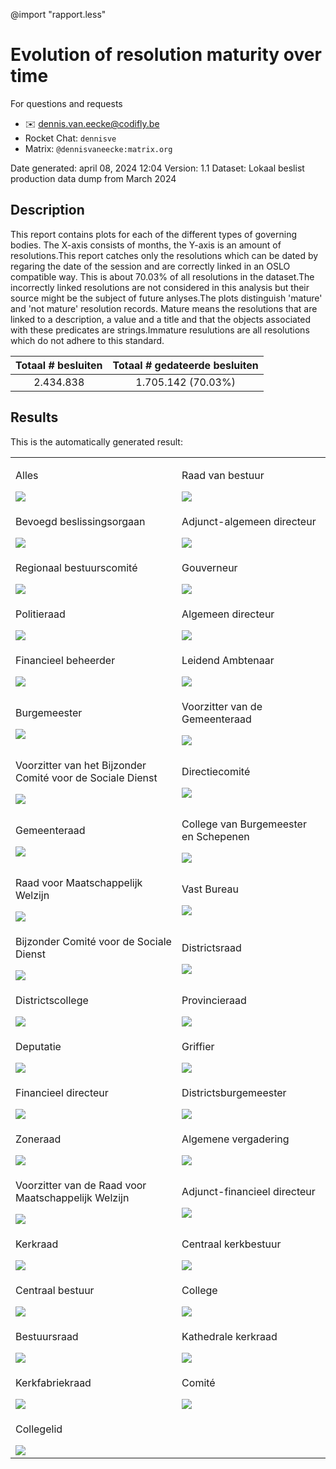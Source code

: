 @import "rapport.less"

# Evolution of resolution maturity over time

<div class="contactinfo">

For questions and requests
  * ✉️ dennis.van.eecke@codifly.be
  * Rocket Chat: `dennisve`
  * Matrix: `@dennisvaneecke:matrix.org`

</div>

Date generated: april 08, 2024 12:04
Version: 1.1
Dataset: Lokaal beslist production data dump from March 2024

## Description
This report contains plots for each of the different types of governing bodies. The X-axis consists of months, the Y-axis is an amount of resolutions.This report catches only the resolutions which can be dated by regaring the date of the session and are correctly linked in an OSLO compatible way. This is about 70.03% of all resolutions in the dataset.The incorrectly linked resolutions are not considered in this analysis but their source might be the subject of future anlyses.The plots distinguish 'mature' and 'not mature' resolution records. Mature means the resolutions that are linked to a description, a value and a title and that the objects associated with these predicates are strings.Immature resulutions are all resolutions which do not adhere to this standard.


| Totaal # besluiten | Totaal # gedateerde besluiten |
| :---: | :---: |
| 2.434.838 | 1.705.142 (70.03%) |

## Results

This is the automatically generated result:

<table class="plot-table-two-col">
  <tbody>
    <tr>
      <td>
        <p>Alles</p>
        <img src="./plots/all-completeness-count-over-time.png">
      </td>
      <td>
        <p>Raad van bestuur</p>
        <img src="./plots/raad-van-bestuur-completeness-count-over-time.png">
      </td>
    </tr>
    <tr>
      <td>
        <p>Bevoegd beslissingsorgaan</p>
        <img src="./plots/bevoegd-beslissingsorgaan-completeness-count-over-time.png">
      </td>
      <td>
        <p>Adjunct-algemeen directeur</p>
        <img src="./plots/adjunct-algemeen-directeur-completeness-count-over-time.png">
      </td>
    </tr>
    <tr>
      <td>
        <p>Regionaal bestuurscomité</p>
        <img src="./plots/regionaal-bestuurscomite-completeness-count-over-time.png">
      </td>
      <td>
        <p>Gouverneur</p>
        <img src="./plots/gouverneur-completeness-count-over-time.png">
      </td>
    </tr>
    <tr>
      <td>
        <p>Politieraad</p>
        <img src="./plots/politieraad-completeness-count-over-time.png">
      </td>
      <td>
        <p>Algemeen directeur</p>
        <img src="./plots/algemeen-directeur-completeness-count-over-time.png">
      </td>
    </tr>
    <tr>
      <td>
        <p>Financieel beheerder</p>
        <img src="./plots/financieel-beheerder-completeness-count-over-time.png">
      </td>
      <td>
        <p>Leidend Ambtenaar</p>
        <img src="./plots/leidend-ambtenaar-completeness-count-over-time.png">
      </td>
    </tr>
    <tr>
      <td>
        <p>Burgemeester</p>
        <img src="./plots/burgemeester-completeness-count-over-time.png">
      </td>
      <td>
        <p>Voorzitter van de Gemeenteraad</p>
        <img src="./plots/voorzitter-van-gemeenteraad-completeness-count-over-time.png">
      </td>
    </tr>
    <tr>
      <td>
        <p>Voorzitter van het Bijzonder Comité voor de Sociale Dienst</p>
        <img src="./plots/voorzitter-van-het-bijzonder-comite-sociale-dienst-completeness-count-over-time.png">
      </td>
      <td>
        <p>Directiecomité</p>
        <img src="./plots/directiecomite-completeness-count-over-time.png">
      </td>
    </tr>
    <tr>
      <td>
        <p>Gemeenteraad</p>
        <img src="./plots/gemeenteraad-completeness-count-over-time.png">
      </td>
      <td>
        <p>College van Burgemeester en Schepenen</p>
        <img src="./plots/college-van-burgemeester-en-schepenen-completeness-count-over-time.png">
      </td>
    </tr>
    <tr>
      <td>
        <p>Raad voor Maatschappelijk Welzijn</p>
        <img src="./plots/raad-maatschappelijk-welzijn-completeness-count-over-time.png">
      </td>
      <td>
        <p>Vast Bureau</p>
        <img src="./plots/vast-bureau-completeness-count-over-time.png">
      </td>
    </tr>
    <tr>
      <td>
        <p>Bijzonder Comité voor de Sociale Dienst</p>
        <img src="./plots/bijzonder-comite-sociale-dienst-completeness-count-over-time.png">
      </td>
      <td>
        <p>Districtsraad</p>
        <img src="./plots/districtsraad-completeness-count-over-time.png">
      </td>
    </tr>
    <tr>
      <td>
        <p>Districtscollege</p>
        <img src="./plots/districtscollege-completeness-count-over-time.png">
      </td>
      <td>
        <p>Provincieraad</p>
        <img src="./plots/provincieraad-completeness-count-over-time.png">
      </td>
    </tr>
    <tr>
      <td>
        <p>Deputatie</p>
        <img src="./plots/deputatie-completeness-count-over-time.png">
      </td>
      <td>
        <p>Griffier</p>
        <img src="./plots/griffier-completeness-count-over-time.png">
      </td>
    </tr>
    <tr>
      <td>
        <p>Financieel directeur</p>
        <img src="./plots/financieel-directeur-completeness-count-over-time.png">
      </td>
      <td>
        <p>Districtsburgemeester</p>
        <img src="./plots/districtsburgemeester-completeness-count-over-time.png">
      </td>
    </tr>
    <tr>
      <td>
        <p>Zoneraad</p>
        <img src="./plots/zoneraad-completeness-count-over-time.png">
      </td>
      <td>
        <p>Algemene vergadering</p>
        <img src="./plots/algemene-vergadering-completeness-count-over-time.png">
      </td>
    </tr>
    <tr>
      <td>
        <p>Voorzitter van de Raad voor Maatschappelijk Welzijn</p>
        <img src="./plots/voorzitter-van-raad-maatschappelijk-welzijn-completeness-count-over-time.png">
      </td>
      <td>
        <p>Adjunct-financieel directeur</p>
        <img src="./plots/adjunct-financieel-directeur-completeness-count-over-time.png">
      </td>
    </tr>
    <tr>
      <td>
        <p>Kerkraad</p>
        <img src="./plots/kerkraad-completeness-count-over-time.png">
      </td>
      <td>
        <p>Centraal kerkbestuur</p>
        <img src="./plots/centraal-kerkbestuur-completeness-count-over-time.png">
      </td>
    </tr>
    <tr>
      <td>
        <p>Centraal bestuur</p>
        <img src="./plots/centraal-bestuur-completeness-count-over-time.png">
      </td>
      <td>
        <p>College</p>
        <img src="./plots/college-completeness-count-over-time.png">
      </td>
    </tr>
    <tr>
      <td>
        <p>Bestuursraad</p>
        <img src="./plots/bestuursraad-completeness-count-over-time.png">
      </td>
      <td>
        <p>Kathedrale kerkraad</p>
        <img src="./plots/kathedrale-kerkraad-completeness-count-over-time.png">
      </td>
    </tr>
    <tr>
      <td>
        <p>Kerkfabriekraad</p>
        <img src="./plots/kerkfabriekraad-completeness-count-over-time.png">
      </td>
      <td>
        <p>Comité</p>
        <img src="./plots/comite-completeness-count-over-time.png">
      </td>
    </tr>
    <tr>
      <td>
        <p>Collegelid</p>
        <img src="./plots/collegelid-completeness-count-over-time.png">
      </td>
    </tr>
  <tbody>
</table>

